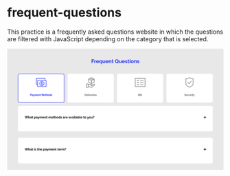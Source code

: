 # frequent-questions
This practice is a frequently asked questions website in which the questions are filtered with JavaScript depending on the category that is selected.

![Preview Website.](https://github.com/JuanWebDeveloper/frequent-questions/blob/master/images/websitePreview.png)